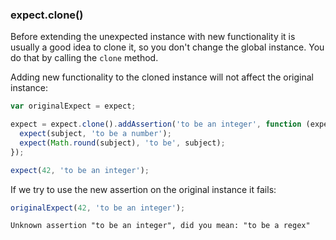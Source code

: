 ### expect.clone()

Before extending the unexpected instance with new functionality it is
usually a good idea to clone it, so you don't change the global
instance. You do that by calling the `clone` method.

Adding new functionality to the cloned instance will not affect the
original instance:

```js
var originalExpect = expect;

expect = expect.clone().addAssertion('to be an integer', function (expect, subject) {
  expect(subject, 'to be a number');
  expect(Math.round(subject), 'to be', subject);
});

expect(42, 'to be an integer');
```

If we try to use the new assertion on the original instance it fails:

```js
originalExpect(42, 'to be an integer');
```

```output
Unknown assertion "to be an integer", did you mean: "to be a regex"
```
